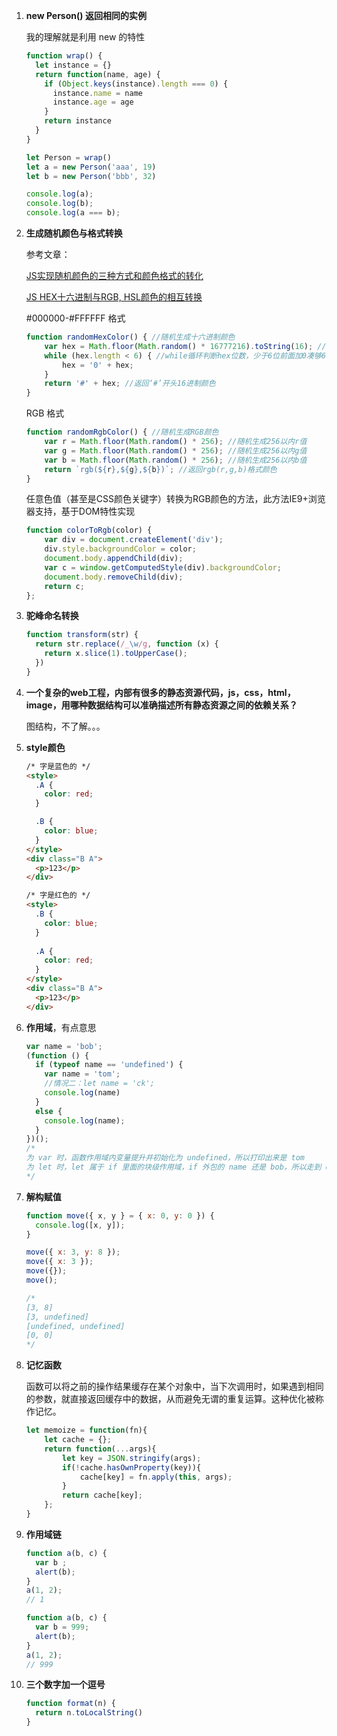 1. **new Person() 返回相同的实例**

   我的理解就是利用 new 的特性

   ``` js
   function wrap() {
     let instance = {}
     return function(name, age) {
       if (Object.keys(instance).length === 0) {
         instance.name = name
         instance.age = age
       }
       return instance
     }
   }
   
   let Person = wrap()
   let a = new Person('aaa', 19)
   let b = new Person('bbb', 32)
   
   console.log(a);
   console.log(b);
   console.log(a === b);
   ```

2. **生成随机颜色与格式转换**

   参考文章：

   [JS实现随机颜色的三种方式和颜色格式的转化](https://juejin.im/entry/6844903495179436040)

   [JS HEX十六进制与RGB, HSL颜色的相互转换](https://www.zhangxinxu.com/wordpress/2010/03/javascript-hex-rgb-hsl-color-convert/)

   #000000-#FFFFFF 格式

   ``` js
   function randomHexColor() { //随机生成十六进制颜色
       var hex = Math.floor(Math.random() * 16777216).toString(16); //生成ffffff以内16进制数
       while (hex.length < 6) { //while循环判断hex位数，少于6位前面加0凑够6位
           hex = '0' + hex;
       }
       return '#' + hex; //返回‘#’开头16进制颜色
   }
   ```

   RGB 格式

   ``` js
   function randomRgbColor() { //随机生成RGB颜色
       var r = Math.floor(Math.random() * 256); //随机生成256以内r值
       var g = Math.floor(Math.random() * 256); //随机生成256以内g值
       var b = Math.floor(Math.random() * 256); //随机生成256以内b值
       return `rgb(${r},${g},${b})`; //返回rgb(r,g,b)格式颜色
   }
   ```

   任意色值（甚至是CSS颜色关键字）转换为RGB颜色的方法，此方法IE9+浏览器支持，基于DOM特性实现

   ``` js
   function colorToRgb(color) {
       var div = document.createElement('div');
       div.style.backgroundColor = color;
       document.body.appendChild(div);
       var c = window.getComputedStyle(div).backgroundColor;    
       document.body.removeChild(div);
       return c;
   };
   ```

3. **驼峰命名转换**

   ``` js
   function transform(str) {
     return str.replace(/_\w/g, function (x) {
       return x.slice(1).toUpperCase();
     })
   }
   ```

4. **一个复杂的web工程，内部有很多的静态资源代码，js，css，html，image，用哪种数据结构可以准确描述所有静态资源之间的依赖关系？**

   图结构，不了解。。。

5. **style颜色**

   ``` html
   /* 字是蓝色的 */
   <style>
     .A {
       color: red;
     }
   
     .B {
       color: blue;
     }
   </style>
   <div class="B A">
     <p>123</p>
   </div>
   
   /* 字是红色的 */
   <style>
     .B {
       color: blue;
     }
     
     .A {
       color: red;
     }
   </style>
   <div class="B A">
     <p>123</p>
   </div>
   ```


6. **作用域**，有点意思

   ``` js
   var name = 'bob';
   (function () {
     if (typeof name == 'undefined') {
       var name = 'tom';
       //情况二：let name = 'ck';
       console.log(name)
     }
     else {
       console.log(name);
     }
   })();
   /*
   为 var 时，函数作用域内变量提升并初始化为 undefined，所以打印出来是 tom
   为 let 时，let 属于 if 里面的块级作用域，if 外包的 name 还是 bob，所以走到 else，打印出来是 bob
   */
   ```

7. **解构赋值**

   ``` js
   function move({ x, y } = { x: 0, y: 0 }) {
     console.log([x, y]);
   }
   
   move({ x: 3, y: 8 });
   move({ x: 3 });
   move({});
   move();
   
   /* 
   [3, 8]
   [3, undefined]
   [undefined, undefined]
   [0, 0]
   */
   ```

8. **记忆函数**

   函数可以将之前的操作结果缓存在某个对象中，当下次调用时，如果遇到相同的参数，就直接返回缓存中的数据，从而避免无谓的重复运算。这种优化被称作记忆。

   ``` js
   let memoize = function(fn){
       let cache = {};
       return function(...args){
           let key = JSON.stringify(args);
           if(!cache.hasOwnProperty(key)){
               cache[key] = fn.apply(this, args);
           }
           return cache[key];
       };
   }
   ```

9. **作用域链**

   ``` js
   function a(b, c) {
     var b ;
     alert(b);
   }
   a(1, 2);
   // 1
   
   function a(b, c) {
     var b = 999;
     alert(b);
   }
   a(1, 2);
   // 999
   ```

10. **三个数字加一个逗号**

    ``` js
    function format(n) {
      return n.toLocalString()
    }
    ```

    